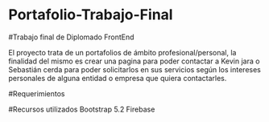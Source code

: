 # Portafolio-Trabajo-Final

#Trabajo final de Diplomado FrontEnd

El proyecto trata de un portafolios de ámbito profesional/personal, la finalidad del mismo es crear una pagina para poder contactar a Kevin jara o Sebastián cerda para poder solicitarlos en sus servicios según los intereses personales de alguna entidad o empresa que quiera contactarles.

#Requerimientos


#Recursos utilizados
Bootstrap 5.2
Firebase

